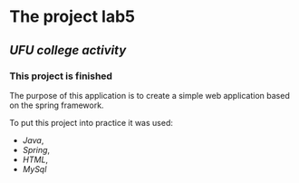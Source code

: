 # The project lab5
## ***UFU college activity***
### This project is finished

The purpose of this application is to create a simple web application based on the spring framework.

To put this project into practice it was used:
- *Java*,
- *Spring*,
- *HTML*,
- *MySql*

